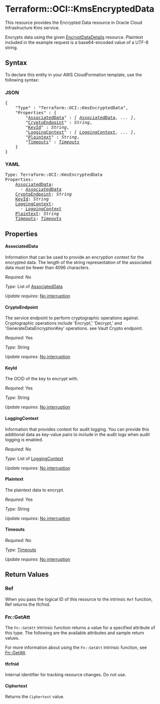 # Terraform::OCI::KmsEncryptedData

This resource provides the Encrypted Data resource in Oracle Cloud Infrastructure Kms service.

Encrypts data using the given [EncryptDataDetails](https://docs.cloud.oracle.com/iaas/api/#/en/key/release/datatypes/EncryptDataDetails) resource.
Plaintext included in the example request is a base64-encoded value of a UTF-8 string.

## Syntax

To declare this entity in your AWS CloudFormation template, use the following syntax:

### JSON

<pre>
{
    "Type" : "Terraform::OCI::KmsEncryptedData",
    "Properties" : {
        "<a href="#associateddata" title="AssociatedData">AssociatedData</a>" : <i>[ <a href="associateddata.md">AssociatedData</a>, ... ]</i>,
        "<a href="#cryptoendpoint" title="CryptoEndpoint">CryptoEndpoint</a>" : <i>String</i>,
        "<a href="#keyid" title="KeyId">KeyId</a>" : <i>String</i>,
        "<a href="#loggingcontext" title="LoggingContext">LoggingContext</a>" : <i>[ <a href="loggingcontext.md">LoggingContext</a>, ... ]</i>,
        "<a href="#plaintext" title="Plaintext">Plaintext</a>" : <i>String</i>,
        "<a href="#timeouts" title="Timeouts">Timeouts</a>" : <i><a href="timeouts.md">Timeouts</a></i>
    }
}
</pre>

### YAML

<pre>
Type: Terraform::OCI::KmsEncryptedData
Properties:
    <a href="#associateddata" title="AssociatedData">AssociatedData</a>: <i>
      - <a href="associateddata.md">AssociatedData</a></i>
    <a href="#cryptoendpoint" title="CryptoEndpoint">CryptoEndpoint</a>: <i>String</i>
    <a href="#keyid" title="KeyId">KeyId</a>: <i>String</i>
    <a href="#loggingcontext" title="LoggingContext">LoggingContext</a>: <i>
      - <a href="loggingcontext.md">LoggingContext</a></i>
    <a href="#plaintext" title="Plaintext">Plaintext</a>: <i>String</i>
    <a href="#timeouts" title="Timeouts">Timeouts</a>: <i><a href="timeouts.md">Timeouts</a></i>
</pre>

## Properties

#### AssociatedData

Information that can be used to provide an encryption context for the encrypted data. The length of the string representation of the associated data must be fewer than 4096 characters.

_Required_: No

_Type_: List of <a href="associateddata.md">AssociatedData</a>

_Update requires_: [No interruption](https://docs.aws.amazon.com/AWSCloudFormation/latest/UserGuide/using-cfn-updating-stacks-update-behaviors.html#update-no-interrupt)

#### CryptoEndpoint

The service endpoint to perform cryptographic operations against. Cryptographic operations include 'Encrypt,' 'Decrypt,' and 'GenerateDataEncryptionKey' operations. see Vault Crypto endpoint.

_Required_: Yes

_Type_: String

_Update requires_: [No interruption](https://docs.aws.amazon.com/AWSCloudFormation/latest/UserGuide/using-cfn-updating-stacks-update-behaviors.html#update-no-interrupt)

#### KeyId

The OCID of the key to encrypt with.

_Required_: Yes

_Type_: String

_Update requires_: [No interruption](https://docs.aws.amazon.com/AWSCloudFormation/latest/UserGuide/using-cfn-updating-stacks-update-behaviors.html#update-no-interrupt)

#### LoggingContext

Information that provides context for audit logging. You can provide this additional data as key-value pairs to include in the audit logs when audit logging is enabled.

_Required_: No

_Type_: List of <a href="loggingcontext.md">LoggingContext</a>

_Update requires_: [No interruption](https://docs.aws.amazon.com/AWSCloudFormation/latest/UserGuide/using-cfn-updating-stacks-update-behaviors.html#update-no-interrupt)

#### Plaintext

The plaintext data to encrypt.

_Required_: Yes

_Type_: String

_Update requires_: [No interruption](https://docs.aws.amazon.com/AWSCloudFormation/latest/UserGuide/using-cfn-updating-stacks-update-behaviors.html#update-no-interrupt)

#### Timeouts

_Required_: No

_Type_: <a href="timeouts.md">Timeouts</a>

_Update requires_: [No interruption](https://docs.aws.amazon.com/AWSCloudFormation/latest/UserGuide/using-cfn-updating-stacks-update-behaviors.html#update-no-interrupt)

## Return Values

### Ref

When you pass the logical ID of this resource to the intrinsic `Ref` function, Ref returns the tfcfnid.

### Fn::GetAtt

The `Fn::GetAtt` intrinsic function returns a value for a specified attribute of this type. The following are the available attributes and sample return values.

For more information about using the `Fn::GetAtt` intrinsic function, see [Fn::GetAtt](https://docs.aws.amazon.com/AWSCloudFormation/latest/UserGuide/intrinsic-function-reference-getatt.html).

#### tfcfnid

Internal identifier for tracking resource changes. Do not use.

#### Ciphertext

Returns the <code>Ciphertext</code> value.

